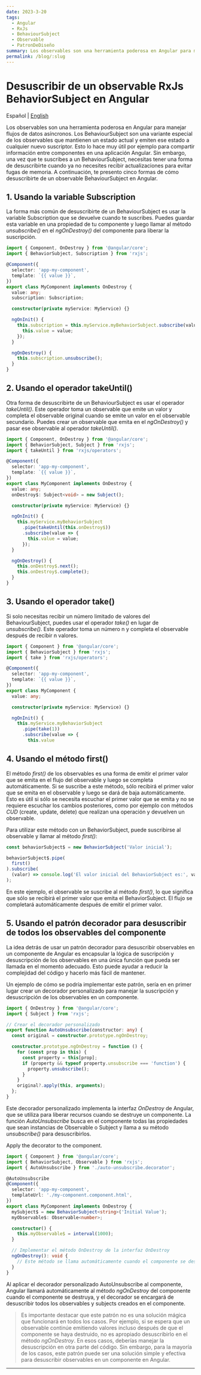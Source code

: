```yaml
---
date: 2023-3-20
tags:
  - Angular
  - RxJs
  - BehaviourSubject
  - Observable
  - PatronDeDiseño
summary: Los observables son una herramienta poderosa en Angular para manejar flujos de datos asíncronos. Los BehaviourSubject son una variante especial de los observables ...
permalink: /blog/:slug
---
```


# Desuscribir de un observable RxJs BehaviorSubject en Angular

<social-share class="social-share--header" />

Español | [English](/en/blog/unsubscribing-behaviorsubject-observable-angular/)

Los observables son una herramienta poderosa en Angular para manejar flujos de datos asíncronos. Los BehaviourSubject son una variante especial de los observables que mantienen un estado actual y emiten ese estado a cualquier nuevo suscriptor. Esto lo hace muy útil por ejemplo para compartir información entre componentes en una aplicación Angular. Sin embargo, una vez que te suscribes a un BehaviourSubject, necesitas tener una forma de desuscribirte cuando ya no necesites recibir actualizaciones para evitar fugas de memoria. A continuación, te presento cinco formas de cómo desuscribirte de un observable BehaviourSubject en Angular.

## 1. Usando la variable Subscription
La forma más común de desuscribirte de un BehaviourSubject es usar la variable Subscription que se devuelve cuando te suscribes. Puedes guardar esta variable en una propiedad de tu componente y luego llamar al método _unsubscribe()_ en el _ngOnDestroy()_ del componente para liberar la suscripción.

``` ts
import { Component, OnDestroy } from '@angular/core';
import { BehaviorSubject, Subscription } from 'rxjs';

@Component({
  selector: 'app-my-component',
  template: `{{ value }}`,
})
export class MyComponent implements OnDestroy {
  value: any;
  subscription: Subscription;

  constructor(private myService: MyService) {}

  ngOnInit() {
    this.subscription = this.myService.myBehaviorSubject.subscribe(value => {
      this.value = value;
    });
  }

  ngOnDestroy() {
    this.subscription.unsubscribe();
  }
}
```

## 2. Usando el operador takeUntil()
Otra forma de desuscribirte de un BehaviourSubject es usar el operador _takeUntil()_. Este operador toma un observable que emite un valor y completa el observable original cuando se emite un valor en el observable secundario. Puedes crear un observable que emita en el _ngOnDestroy()_ y pasar ese observable al operador _takeUntil()_.

``` ts
import { Component, OnDestroy } from '@angular/core';
import { BehaviorSubject, Subject } from 'rxjs';
import { takeUntil } from 'rxjs/operators';

@Component({
  selector: 'app-my-component',
  template: `{{ value }}`,
})
export class MyComponent implements OnDestroy {
  value: any;
  onDestroy$: Subject<void> = new Subject();

  constructor(private myService: MyService) {}

  ngOnInit() {
    this.myService.myBehaviorSubject
      .pipe(takeUntil(this.onDestroy$))
      .subscribe(value => {
        this.value = value;
      });
  }

  ngOnDestroy() {
    this.onDestroy$.next();
    this.onDestroy$.complete();
  }
}
```

## 3. Usando el operador take()
Si solo necesitas recibir un número limitado de valores del BehaviourSubject, puedes usar el operador _take()_ en lugar de _unsubscribe()_. Este operador toma un número n y completa el observable después de recibir n valores.

``` ts
import { Component } from '@angular/core';
import { BehaviorSubject } from 'rxjs';
import { take } from 'rxjs/operators';

@Component({
  selector: 'app-my-component',
  template: `{{ value }}`,
})
export class MyComponent {
  value: any;

  constructor(private myService: MyService) {}

  ngOnInit() {
    this.myService.myBehaviorSubject
      .pipe(take(1))
      .subscribe(value => {
        this.value
```

## 4. Usando el método first()
El método _first()_ de los observables es una forma de emitir el primer valor que se emita en el flujo del observable y luego se completa automáticamente. Si se suscribe a este método, sólo recibirá el primer valor que se emita en el observable y luego se dará de baja automáticamente. Esto es útil si sólo se necesita escuchar el primer valor que se emita y no se requiere escuchar los cambios posteriores, como por ejemplo con métodos _CUD_ (create, update, delete) que realizan una operación y devuelven un observable.

Para utilizar este método con un BehaviorSubject, puede suscribirse al observable y llamar al método _first()_:

``` ts
const behaviorSubject$ = new BehaviorSubject('Valor inicial');

behaviorSubject$.pipe(
  first()
).subscribe(
  (valor) => console.log('El valor inicial del BehaviorSubject es:', valor)
);
```

En este ejemplo, el observable se suscribe al método _first()_, lo que significa que sólo se recibirá el primer valor que emita el BehaviorSubject. El flujo se completará automáticamente después de emitir el primer valor.

## 5. Usando el patrón decorador para desuscribir de todos los observables del componente

La idea detrás de usar un patrón decorador para desuscribir observables en un componente de Angular es encapsular la lógica de suscripción y desuscripción de los observables en una única función que pueda ser llamada en el momento adecuado. Esto puede ayudar a reducir la complejidad del código y hacerlo más fácil de mantener.

Un ejemplo de cómo se podría implementar este patrón, sería en en primer lugar crear un decorador personalizado para manejar la suscripción y desuscripción de los observables en un componente.

``` ts
import { OnDestroy } from '@angular/core';
import { Subject } from 'rxjs';

// Crear el decorador personalizado
export function AutoUnsubscribe(constructor: any) {
  const original = constructor.prototype.ngOnDestroy;

  constructor.prototype.ngOnDestroy = function () {
    for (const prop in this) {
      const property = this[prop];
      if (property && typeof property.unsubscribe === 'function') {
        property.unsubscribe();
      }
    }
    original?.apply(this, arguments);
  };
}
```

Este decorador personalizado implementa la interfaz _OnDestroy_ de Angular, que se utiliza para liberar recursos cuando se destruye un componente. La función _AutoUnsubscribe_ busca en el componente todas las propiedades que sean instancias de Observable o Subject y llama a su método _unsubscribe()_ para desuscribirlos.

Apply the decorator to the component.

``` ts
import { Component } from '@angular/core';
import { BehaviorSubject, Observable } from 'rxjs';
import { AutoUnsubscribe } from './auto-unsubscribe.decorator';

@AutoUnsubscribe
@Component({
  selector: 'app-my-component',
  templateUrl: './my-component.component.html',
})
export class MyComponent implements OnDestroy {
  mySubject$ = new BehaviorSubject<string>('Initial Value');
  myObservable$: Observable<number>;

  constructor() {
    this.myObservable$ = interval(1000);
  }

  // Implementar el método OnDestroy de la interfaz OnDestroy
  ngOnDestroy(): void {
    // Este método se llama automáticamente cuando el componente se destruye.
  }
}
```

Al aplicar el decorador personalizado AutoUnsubscribe al componente, Angular llamará automáticamente al método _ngOnDestroy_ del componente cuando el componente se destruya, y el decorador se encargará de desuscribir todos los observables y subjects creados en el componente.

> Es importante destacar que este patrón no es una solución mágica que funcionará en todos los casos. Por ejemplo, si se espera que un observable continúe emitiendo valores incluso después de que el componente se haya destruido, no es apropiado desuscribirlo en el método _ngOnDestroy_. En esos casos, deberías manejar la desuscripción en otra parte del código. Sin embargo, para la mayoría de los casos, este patrón puede ser una solución simple y efectiva para desuscribir observables en un componente en Angular.

---
<social-share class="social-share--footer" />
